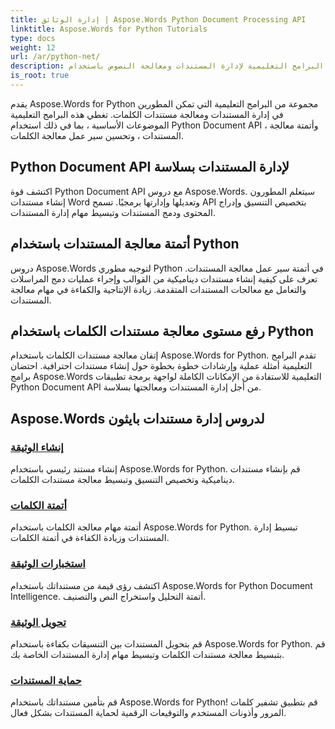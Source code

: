 ```yaml
---
title: إدارة الوثائق | Aspose.Words Python Document Processing API
linktitle: Aspose.Words for Python Tutorials
type: docs
weight: 12
url: /ar/python-net/
description: اكتشف البرامج التعليمية لإدارة المستندات ومعالجة النصوص باستخدام Aspose.Words for Python. أتمتة معالجة المستندات وتخصيص التنسيق وإنشاء مستندات ديناميكية.
is_root: true
---
```

يقدم Aspose.Words for Python مجموعة من البرامج التعليمية التي تمكن المطورين في إدارة المستندات ومعالجة مستندات الكلمات. تغطي هذه البرامج التعليمية الموضوعات الأساسية ، بما في ذلك استخدام Python Document API ، وأتمتة معالجة المستندات ، وتحسين سير عمل معالجة الكلمات.

## Python Document API لإدارة المستندات بسلاسة

اكتشف قوة Python Document API مع دروس Aspose.Words. سيتعلم المطورون إنشاء مستندات Word وتعديلها وإدارتها برمجيًا. تسمح API بتخصيص التنسيق وإدراج المحتوى ودمج المستندات وتبسيط مهام إدارة المستندات.

## أتمتة معالجة المستندات باستخدام Python

دروس Aspose.Words لتوجيه مطوري Python في أتمتة سير عمل معالجة المستندات. تعرف على كيفية إنشاء مستندات ديناميكية من القوالب وإجراء عمليات دمج المراسلات والتعامل مع معالجات المستندات المتقدمة. زيادة الإنتاجية والكفاءة في مهام معالجة المستندات.

## رفع مستوى معالجة مستندات الكلمات باستخدام Python

إتقان معالجة مستندات الكلمات باستخدام Aspose.Words for Python. تقدم البرامج التعليمية أمثلة عملية وإرشادات خطوة بخطوة حول إنشاء مستندات احترافية. احتضان برامج Aspose.Words التعليمية للاستفادة من الإمكانات الكاملة لواجهة برمجة تطبيقات Python Document API من أجل إدارة المستندات ومعالجتها بسلاسة.

## Aspose.Words لدروس إدارة مستندات بايثون
### [إنشاء الوثيقة](./document-creation/)
إنشاء مستند رئيسي باستخدام Aspose.Words for Python. قم بإنشاء مستندات ديناميكية وتخصيص التنسيق وتبسيط معالجة مستندات الكلمات.
### [أتمتة الكلمات](./word-automation/)
أتمتة مهام معالجة الكلمات باستخدام Aspose.Words for Python. تبسيط إدارة المستندات وزيادة الكفاءة في أتمتة الكلمات.
### [استخبارات الوثيقة](./document-intelligence/)
اكتشف رؤى قيمة من مستنداتك باستخدام Aspose.Words for Python Document Intelligence. أتمتة التحليل واستخراج النص والتصنيف.
### [تحويل الوثيقة](./document-conversion/)
قم بتحويل المستندات بين التنسيقات بكفاءة باستخدام Aspose.Words for Python. قم بتبسيط معالجة مستندات الكلمات وتبسيط مهام إدارة المستندات الخاصة بك. 
### [حماية المستندات](./document-protection/)
قم بتأمين مستنداتك باستخدام Aspose.Words for Python! قم بتطبيق تشفير كلمات المرور وأذونات المستخدم والتوقيعات الرقمية لحماية المستندات بشكل فعال.